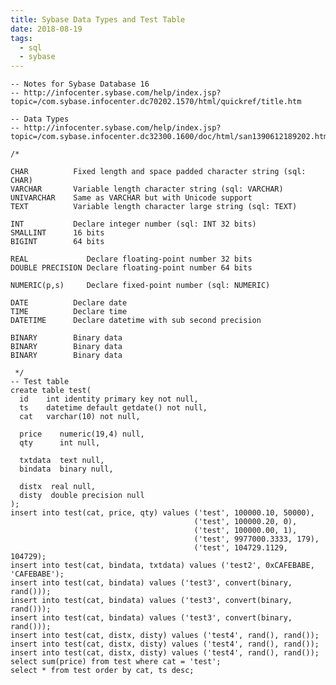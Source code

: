 ```yaml
---
title: Sybase Data Types and Test Table 
date: 2018-08-19
tags:
  - sql
  - sybase
---
```


    -- Notes for Sybase Database 16
    -- http://infocenter.sybase.com/help/index.jsp?topic=/com.sybase.infocenter.dc70202.1570/html/quickref/title.htm

    -- Data Types
    -- http://infocenter.sybase.com/help/index.jsp?topic=/com.sybase.infocenter.dc32300.1600/doc/html/san1390612189202.html

    /*

    CHAR          Fixed length and space padded character string (sql: CHAR)
    VARCHAR       Variable length character string (sql: VARCHAR)
    UNIVARCHAR    Same as VARCHAR but with Unicode support
    TEXT          Variable length character large string (sql: TEXT)

    INT           Declare integer number (sql: INT 32 bits)
    SMALLINT      16 bits
    BIGINT        64 bits

    REAL             Declare floating-point number 32 bits
    DOUBLE PRECISION Declare floating-point number 64 bits

    NUMERIC(p,s)     Declare fixed-point number (sql: NUMERIC)

    DATE          Declare date
    TIME          Declare time
    DATETIME      Declare datetime with sub second precision

    BINARY        Binary data
    BINARY        Binary data
    BINARY        Binary data

     */
    -- Test table
    create table test(
      id    int identity primary key not null,
      ts    datetime default getdate() not null,
      cat   varchar(10) not null,

      price    numeric(19,4) null,
      qty      int null,

      txtdata  text null,
      bindata  binary null,

      distx  real null,
      disty  double precision null
    );
    insert into test(cat, price, qty) values ('test', 100000.10, 50000),
                                             ('test', 100000.20, 0),
                                             ('test', 100000.00, 1),
                                             ('test', 9977000.3333, 179),
                                             ('test', 104729.1129, 104729);
    insert into test(cat, bindata, txtdata) values ('test2', 0xCAFEBABE, 'CAFEBABE');
    insert into test(cat, bindata) values ('test3', convert(binary, rand()));
    insert into test(cat, bindata) values ('test3', convert(binary, rand()));
    insert into test(cat, bindata) values ('test3', convert(binary, rand()));
    insert into test(cat, distx, disty) values ('test4', rand(), rand());
    insert into test(cat, distx, disty) values ('test4', rand(), rand());
    insert into test(cat, distx, disty) values ('test4', rand(), rand());
    select sum(price) from test where cat = 'test';
    select * from test order by cat, ts desc;
